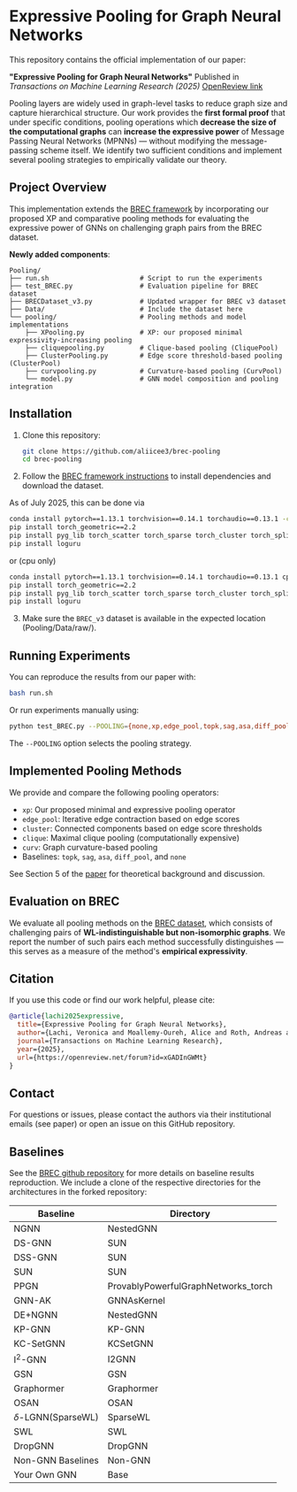 # Expressive Pooling for Graph Neural Networks

This repository contains the official implementation of our paper:

**"Expressive Pooling for Graph Neural Networks"**
Published in *Transactions on Machine Learning Research (2025)*
[OpenReview link](https://openreview.net/forum?id=xGADInGWMt)

Pooling layers are widely used in graph-level tasks to reduce graph size and capture hierarchical structure. Our work provides the **first formal proof** that under specific conditions, pooling operations which **decrease the size of the computational graphs** can **increase the expressive power** of Message Passing Neural Networks (MPNNs) — without modifying the message-passing scheme itself. We identify two sufficient conditions and implement several pooling strategies to empirically validate our theory.

## Project Overview

This implementation extends the [BREC framework](https://github.com/GraphPKU/BREC) by incorporating our proposed XP and comparative pooling methods for evaluating the expressive power of GNNs on challenging graph pairs from the BREC dataset.

**Newly added components**:

```
Pooling/
├── run.sh                       # Script to run the experiments
├── test_BREC.py                 # Evaluation pipeline for BREC dataset
├── BRECDataset_v3.py            # Updated wrapper for BREC v3 dataset
├── Data/                        # Include the dataset here
└── pooling/                     # Pooling methods and model implementations
    ├── XPooling.py              # XP: our proposed minimal expressivity-increasing pooling
    ├── cliquepooling.py         # Clique-based pooling (CliquePool)
    ├── ClusterPooling.py        # Edge score threshold-based pooling (ClusterPool)
    ├── curvpooling.py           # Curvature-based pooling (CurvPool)
    └── model.py                 # GNN model composition and pooling integration
```

## Installation

1. Clone this repository:
   ```bash
   git clone https://github.com/aliicee3/brec-pooling
   cd brec-pooling
   ```

2. Follow the [BREC framework instructions](https://github.com/GraphPKU/BREC) to install dependencies and download the dataset.

As of July 2025, this can be done via 
```bash
conda install pytorch==1.13.1 torchvision==0.14.1 torchaudio==0.13.1 -c pytorch
pip install torch_geometric==2.2
pip install pyg_lib torch_scatter torch_sparse torch_cluster torch_spline_conv -f https://data.pyg.org/whl/torch-1.13.1.html
pip install loguru
```

or (cpu only)

```bash
conda install pytorch==1.13.1 torchvision==0.14.1 torchaudio==0.13.1 cpuonly -c pytorch
pip install torch_geometric==2.2
pip install pyg_lib torch_scatter torch_sparse torch_cluster torch_spline_conv -f https://data.pyg.org/whl/torch-1.13.1+cpu.html
pip install loguru
```

3. Make sure the `BREC_v3` dataset is available in the expected location (Pooling/Data/raw/).

## Running Experiments

You can reproduce the results from our paper with:

```bash
bash run.sh
```

Or run experiments manually using:

```bash
python test_BREC.py --POOLING={none,xp,edge_pool,topk,sag,asa,diff_pool,cluster,clique,curv} --dataset=BREC_v3
```

The `--POOLING` option selects the pooling strategy.

## Implemented Pooling Methods

We provide and compare the following pooling operators:

- `xp`: Our proposed minimal and expressive pooling operator
- `edge_pool`: Iterative edge contraction based on edge scores
- `cluster`: Connected components based on edge score thresholds
- `clique`: Maximal clique pooling (computationally expensive)
- `curv`: Graph curvature-based pooling
- Baselines: `topk`, `sag`, `asa`, `diff_pool`, and `none`

See Section 5 of the [paper](https://openreview.net/forum?id=xGADInGWMt) for theoretical background and discussion.

## Evaluation on BREC

We evaluate all pooling methods on the [BREC dataset](https://github.com/GraphPKU/BREC), which consists of challenging pairs of **WL-indistinguishable but non-isomorphic graphs**. We report the number of such pairs each method successfully distinguishes — this serves as a measure of the method's **empirical expressivity**.

## Citation

If you use this code or find our work helpful, please cite:

```bibtex
@article{lachi2025expressive,
  title={Expressive Pooling for Graph Neural Networks},
  author={Lachi, Veronica and Moallemy-Oureh, Alice and Roth, Andreas and Welke, Pascal},
  journal={Transactions on Machine Learning Research},
  year={2025},
  url={https://openreview.net/forum?id=xGADInGWMt}
}
```

## Contact

For questions or issues, please contact the authors via their institutional emails (see paper) or open an issue on this GitHub repository.


## Baselines

See the [BREC github repository](https://github.com/GraphPKU/BREC) for more details on baseline results reproduction. We include a clone of the respective directories for the architectures in the forked repository:

| Baseline          | Directory                           |
| ----------------- | ----------------------------------- |
| NGNN              | NestedGNN                           |
| DS-GNN            | SUN                                 |
| DSS-GNN           | SUN                                 |
| SUN               | SUN                                 |
| PPGN              | ProvablyPowerfulGraphNetworks_torch |
| GNN-AK            | GNNAsKernel                         |
| DE+NGNN           | NestedGNN                           |
| KP-GNN            | KP-GNN                              |
| KC-SetGNN         | KCSetGNN                            |
| I$^2$-GNN         | I2GNN                               |
| GSN               | GSN                                 |
| Graphormer        | Graphormer                          |
| OSAN              | OSAN                                |
| $\delta$-LGNN(SparseWL) | SparseWL                      |
| SWL               | SWL                                 |
| DropGNN           | DropGNN                             |
| Non-GNN Baselines | Non-GNN                             |
| Your Own GNN      | Base                                |

